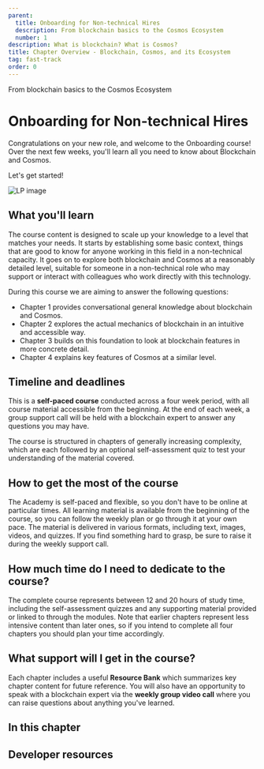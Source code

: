 ```yaml
---
parent:
  title: Onboarding for Non-technical Hires
  description: From blockchain basics to the Cosmos Ecosystem
  number: 1
description: What is blockchain? What is Cosmos?
title: Chapter Overview - Blockchain, Cosmos, and its Ecosystem
tag: fast-track
order: 0
---
```


<div class="tm-overline tm-rf-1 tm-lh-title tm-medium tm-muted">From blockchain basics to the Cosmos Ecosystem</div>
<h1 class="mt-4 mb-6">Onboarding for Non-technical Hires</h1>

Congratulations on your new role, and welcome to the Onboarding course! Over the next few weeks, you'll learn all you need to know about Blockchain and Cosmos.

Let's get started!

![LP image](./images/)

<!-- Create image -->

<h2 class="mt-4 mb-6">What you'll learn</h2>

The course content is designed to scale up your knowledge to a level that matches your needs. It starts by establishing some basic context, things that are good to know for anyone working in this field in a non-technical capacity. It goes on to explore both blockchain and Cosmos at a reasonably detailed level, suitable for someone in a non-technical role who may support or interact with colleagues who work directly with this technology.

During this course we are aiming to answer the following questions:

* Chapter 1 provides conversational general knowledge about blockchain and Cosmos.
* Chapter 2 explores the actual mechanics of blockchain in an intuitive and accessible way.
* Chapter 3 builds on this foundation to look at blockchain features in more concrete detail.
* Chapter 4 explains key features of Cosmos at a similar level.


<h2 class="mt-4 mb-6">Timeline and deadlines</h2>

This is a **self-paced course** conducted across a four week period, with all course material accessible from the beginning. At the end of each week, a group support call will be held with a blockchain expert to answer any questions you may have. 

The course is structured in chapters of generally increasing complexity, which are each followed by an optional self-assessment quiz to test your understanding of the material covered.

<h2 class="mt-4 mb-6">How to get the most of the course</h2>

The Academy is self-paced and flexible, so you don't have to be online at particular times. All learning material is available from the beginning of the course, so you can follow the weekly plan or go through it at your own pace. The material is delivered in various formats, including text, images, videos, and quizzes. If you find something hard to grasp, be sure to raise it during the weekly support call.

<h2 class="mt-4 mb-6">How much time do I need to dedicate to the course?</h2>

The complete course represents between 12 and 20 hours of study time, including the self-assessment quizzes and any supporting material provided or linked to through the modules. Note that earlier chapters represent less intensive content than later ones, so if you intend to complete all four chapters you should plan your time accordingly.

<h2 class="mt-4 mb-6">What support will I get in the course?</h2>

Each chapter includes a useful **Resource Bank** which summarizes key chapter content for future reference. You will also have an opportunity to speak with a blockchain expert via the **weekly group video call** where you can raise questions about anything you've learned.


## In this chapter

<card-module/>

## Developer resources

<div v-for="resource in $themeConfig.resources">
  <Resource 
    :title="resource.title" 
    :description="resource.description" 
    :links="resource.links" 
    :image="resource.image"
    :large="true"
  />
  <br/>
</div>
